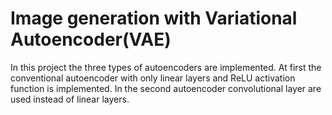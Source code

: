 # Image generation with Variational Autoencoder(VAE)

In this project the three types of autoencoders are implemented. At first the conventional autoencoder
with only linear layers and ReLU activation function is implemented. In the second autoencoder
convolutional layer are used instead of linear layers.
